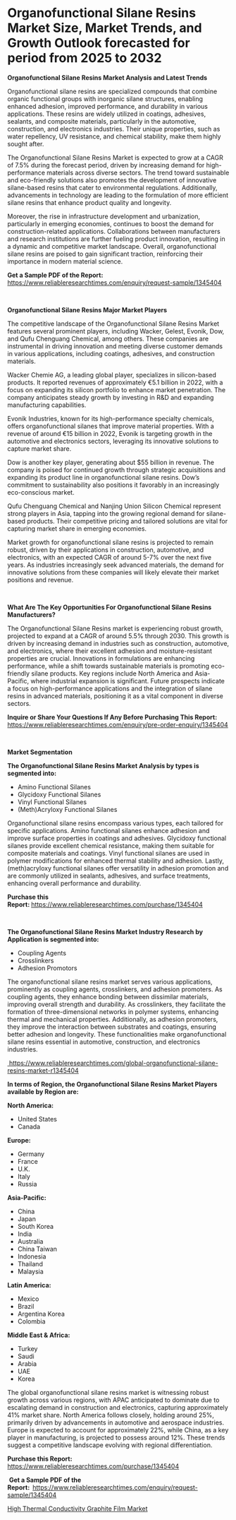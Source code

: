 <p><h1>Organofunctional Silane Resins Market Size, Market Trends, and Growth Outlook forecasted for period from 2025 to 2032</h1></p><p><strong>Organofunctional Silane Resins Market Analysis and Latest Trends</strong></p>
<p><p>Organofunctional silane resins are specialized compounds that combine organic functional groups with inorganic silane structures, enabling enhanced adhesion, improved performance, and durability in various applications. These resins are widely utilized in coatings, adhesives, sealants, and composite materials, particularly in the automotive, construction, and electronics industries. Their unique properties, such as water repellency, UV resistance, and chemical stability, make them highly sought after.</p><p>The Organofunctional Silane Resins Market is expected to grow at a CAGR of 7.5% during the forecast period, driven by increasing demand for high-performance materials across diverse sectors. The trend toward sustainable and eco-friendly solutions also promotes the development of innovative silane-based resins that cater to environmental regulations. Additionally, advancements in technology are leading to the formulation of more efficient silane resins that enhance product quality and longevity.</p><p>Moreover, the rise in infrastructure development and urbanization, particularly in emerging economies, continues to boost the demand for construction-related applications. Collaborations between manufacturers and research institutions are further fueling product innovation, resulting in a dynamic and competitive market landscape. Overall, organofunctional silane resins are poised to gain significant traction, reinforcing their importance in modern material science.</p></p>
<p><strong>Get a Sample PDF of the Report:&nbsp;</strong> <a href="https://www.reliableresearchtimes.com/enquiry/request-sample/1345404?utm_campaign=2033&utm_medium=2&utm_source=Github&utm_content=ia&utm_term=02022025&utm_id=organofunctional-silane-resins">https://www.reliableresearchtimes.com/enquiry/request-sample/1345404</a></p>
<p>&nbsp;</p>
<p><strong>Organofunctional Silane Resins Major Market Players</strong></p>
<p><p>The competitive landscape of the Organofunctional Silane Resins Market features several prominent players, including Wacker, Gelest, Evonik, Dow, and Qufu Chenguang Chemical, among others. These companies are instrumental in driving innovation and meeting diverse customer demands in various applications, including coatings, adhesives, and construction materials.</p><p>Wacker Chemie AG, a leading global player, specializes in silicon-based products. It reported revenues of approximately €5.1 billion in 2022, with a focus on expanding its silicon portfolio to enhance market penetration. The company anticipates steady growth by investing in R&D and expanding manufacturing capabilities.</p><p>Evonik Industries, known for its high-performance specialty chemicals, offers organofunctional silanes that improve material properties. With a revenue of around €15 billion in 2022, Evonik is targeting growth in the automotive and electronics sectors, leveraging its innovative solutions to capture market share.</p><p>Dow is another key player, generating about $55 billion in revenue. The company is poised for continued growth through strategic acquisitions and expanding its product line in organofunctional silane resins. Dow’s commitment to sustainability also positions it favorably in an increasingly eco-conscious market.</p><p>Qufu Chenguang Chemical and Nanjing Union Silicon Chemical represent strong players in Asia, tapping into the growing regional demand for silane-based products. Their competitive pricing and tailored solutions are vital for capturing market share in emerging economies.</p><p>Market growth for organofunctional silane resins is projected to remain robust, driven by their applications in construction, automotive, and electronics, with an expected CAGR of around 5-7% over the next five years. As industries increasingly seek advanced materials, the demand for innovative solutions from these companies will likely elevate their market positions and revenue.</p></p>
<p>&nbsp;</p>
<p><strong>What Are The Key Opportunities For Organofunctional Silane Resins Manufacturers?</strong></p>
<p><p>The Organofunctional Silane Resins market is experiencing robust growth, projected to expand at a CAGR of around 5.5% through 2030. This growth is driven by increasing demand in industries such as construction, automotive, and electronics, where their excellent adhesion and moisture-resistant properties are crucial. Innovations in formulations are enhancing performance, while a shift towards sustainable materials is promoting eco-friendly silane products. Key regions include North America and Asia-Pacific, where industrial expansion is significant. Future prospects indicate a focus on high-performance applications and the integration of silane resins in advanced materials, positioning it as a vital component in diverse sectors.</p></p>
<p><strong>Inquire or Share Your Questions If Any Before Purchasing This Report:</strong> <a href="https://www.reliableresearchtimes.com/enquiry/pre-order-enquiry/1345404?utm_campaign=2033&utm_medium=2&utm_source=Github&utm_content=ia&utm_term=02022025&utm_id=organofunctional-silane-resins">https://www.reliableresearchtimes.com/enquiry/pre-order-enquiry/1345404</a></p>
<p>&nbsp;</p>
<p><strong>Market Segmentation</strong></p>
<p><strong>The Organofunctional Silane Resins Market Analysis by types is segmented into:</strong></p>
<p><ul><li>Amino Functional Silanes</li><li>Glycidoxy Functional Silanes</li><li>Vinyl Functional Silanes</li><li>(Meth)Acryloxy Functional Silanes</li></ul></p>
<p><p>Organofunctional silane resins encompass various types, each tailored for specific applications. Amino functional silanes enhance adhesion and improve surface properties in coatings and adhesives. Glycidoxy functional silanes provide excellent chemical resistance, making them suitable for composite materials and coatings. Vinyl functional silanes are used in polymer modifications for enhanced thermal stability and adhesion. Lastly, (meth)acryloxy functional silanes offer versatility in adhesion promotion and are commonly utilized in sealants, adhesives, and surface treatments, enhancing overall performance and durability.</p></p>
<p><strong>Purchase this Report:&nbsp;</strong><a href="https://www.reliableresearchtimes.com/purchase/1345404?utm_campaign=2033&utm_medium=2&utm_source=Github&utm_content=ia&utm_term=02022025&utm_id=organofunctional-silane-resins">https://www.reliableresearchtimes.com/purchase/1345404</a></p>
<p>&nbsp;</p>
<p><strong>The Organofunctional Silane Resins Market Industry Research by Application is segmented into:</strong></p>
<p><ul><li>Coupling Agents</li><li>Crosslinkers</li><li>Adhesion Promotors</li></ul></p>
<p><p>The organofunctional silane resins market serves various applications, prominently as coupling agents, crosslinkers, and adhesion promoters. As coupling agents, they enhance bonding between dissimilar materials, improving overall strength and durability. As crosslinkers, they facilitate the formation of three-dimensional networks in polymer systems, enhancing thermal and mechanical properties. Additionally, as adhesion promoters, they improve the interaction between substrates and coatings, ensuring better adhesion and longevity. These functionalities make organofunctional silane resins essential in automotive, construction, and electronics industries.</p></p>
<p><a href="https://www.reliableresearchtimes.com/global-organofunctional-silane-resins-market-r1345404?utm_campaign=2033&utm_medium=2&utm_source=Github&utm_content=ia&utm_term=02022025&utm_id=organofunctional-silane-resins">&nbsp;https://www.reliableresearchtimes.com/global-organofunctional-silane-resins-market-r1345404</a></p>
<p><strong>In terms of Region, the Organofunctional Silane Resins Market Players available by Region are:</strong></p>
<p>
    <p> <strong> North America: </strong>
        <ul>
            <li>United States</li>
            <li>Canada</li>
        </ul>
        </p> 
    <p> <strong> Europe: </strong>
        <ul>
            <li>Germany</li>
            <li>France</li>
            <li>U.K.</li>
            <li>Italy</li>
            <li>Russia</li>
        </ul>
        </p> 
    <p> <strong> Asia-Pacific: </strong>
        <ul>
            <li>China</li>
            <li>Japan</li>
            <li>South Korea</li>
            <li>India</li>
            <li>Australia</li>
            <li>China Taiwan</li>
            <li>Indonesia</li>
            <li>Thailand</li>
            <li>Malaysia</li>
        </ul>
        </p> 
    <p> <strong> Latin America: </strong>
        <ul>
            <li>Mexico</li>
            <li>Brazil</li>
            <li>Argentina Korea</li>
            <li>Colombia</li>
        </ul>
        </p> 
    <p> <strong> Middle East & Africa: </strong>
        <ul>
            <li>Turkey</li>
            <li>Saudi</li>
            <li>Arabia</li>
            <li>UAE</li>
            <li>Korea</li>
        </ul>
    </p>
    </p>
<p><p>The global organofunctional silane resins market is witnessing robust growth across various regions, with APAC anticipated to dominate due to escalating demand in construction and electronics, capturing approximately 41% market share. North America follows closely, holding around 25%, primarily driven by advancements in automotive and aerospace industries. Europe is expected to account for approximately 22%, while China, as a key player in manufacturing, is projected to possess around 12%. These trends suggest a competitive landscape evolving with regional differentiation.</p></p>
<p><strong>Purchase this Report: </strong><a href="https://www.reliableresearchtimes.com/purchase/1345404?utm_campaign=2033&utm_medium=2&utm_source=Github&utm_content=ia&utm_term=02022025&utm_id=organofunctional-silane-resins">https://www.reliableresearchtimes.com/purchase/1345404</a></p>
<p>&nbsp;<strong>Get a Sample PDF of the Report:&nbsp;&nbsp;</strong><a href="https://www.reliableresearchtimes.com/enquiry/request-sample/1345404?utm_campaign=2033&utm_medium=2&utm_source=Github&utm_content=ia&utm_term=02022025&utm_id=organofunctional-silane-resins">https://www.reliableresearchtimes.com/enquiry/request-sample/1345404</a></p>
<p><strong></strong></p>
<p><p><a href="https://github.com/ygfu6u/Market-Research-Report-List-1/blob/main/high-thermal-conductivity-graphite-film-market.md?utm_campaign=2033&utm_medium=2&utm_source=Github&utm_content=ia&utm_term=02022025&utm_id=organofunctional-silane-resins">High Thermal Conductivity Graphite Film Market</a></p></p>